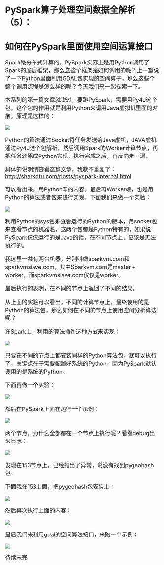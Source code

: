 # PySpark算子处理空间数据全解析（5）：
# 如何在PySpark里面使用空间运算接口

<font size=4>
Spark是分布式计算的，PySpark实际上是用Python调用了Spark的底层框架，那么这些个框架是如何调用的呢？上一篇说了一下Python里面利用GDAL包实现的空间算子，那么这些个整个调用流程是怎么样的呢？今天我们来一起探索一下。

本系列的第一篇文章就说过，要跑PySpark，需要用Py4J这个包，这个包的作用就是利用Python来调用Java虚拟机里面的对象，原理是这样的：

<img src="img/1.jpg"/>

Python的算法通过Socket将任务发送给Java虚机，JAVA虚机通过Py4J这个包解析，然后调用Spark的Worker计算节点，再把任务还原成Python实现，执行完成之后，再反向走一遍。

具体的说明请查看这篇文章，我就不重复了：
http://sharkdtu.com/posts/pyspark-internal.html

可以看出来，用Python写的内容，最后再Worker端，也是用Python的算法或者包来进行实现，下面我们来做一个实验：

<img src="img/2.jpg"/>

利用Python的sys包来查看运行的Python的版本，用socket包来查看节点的机器名，这两个包都是Python特有的，如果说PySpark仅仅运行的是Java的话，在不同节点上，应该是无法执行的。

我这里一共有两台机器，分别叫做sparkvm.com和sparkvmslave.com，其中Sparkvm.com是master + worker，而sparkvmslave.com仅仅是worker。

最后执行的表明，在不同的节点上返回了不同的结果。

从上面的实验可以看出，不同的计算节点上，最终使用的是Python的算法包，那么如何在不同的节点上使用空间分析算法呢？

在Spark上，利用的算法插件这种方式来实现：

<img src="img/3.jpg"/>

只要在不同的节点上都安装同样的Python算法包，就可以执行了，关键点在于需要配置好系统的Python，因为PySpark默认调用的是系统的Python。

下面再做一个实验：

<img src="img/4.jpg"/>

然后在PySpark上面在运行一个示例：

<img src="img/5.jpg"/>

两个节点，为什么全部都在一个节点上执行呢？看看debug出来日志：

<img src="img/6.jpg"/>

发现在153节点上，已经抛出了异常，说没有找到pygeohash包。

下面我在153上面，把pygeohash包安装上：

<img src="img/7.jpg"/>

然后再次执行上面的内容：

<img src="img/8.jpg"/>

最后我们来利用gdal的空间算法接口，来跑一个示例：

<img src="img/9.jpg"/>

待续未完
</font>